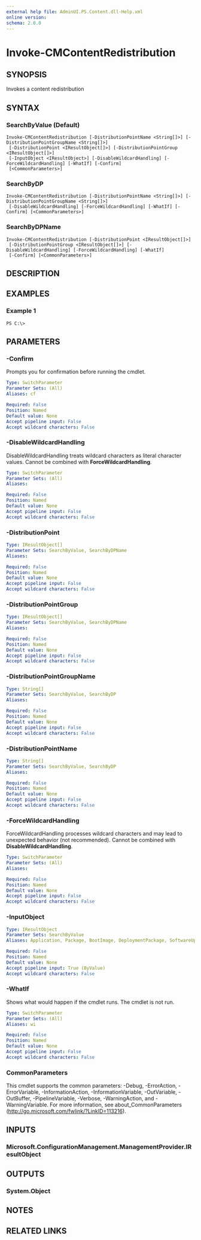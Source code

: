 ```yaml
---
external help file: AdminUI.PS.Content.dll-Help.xml
online version: 
schema: 2.0.0
---
```


# Invoke-CMContentRedistribution

## SYNOPSIS
Invokes a content redistribution

## SYNTAX

### SearchByValue (Default)
```
Invoke-CMContentRedistribution [-DistributionPointName <String[]>] [-DistributionPointGroupName <String[]>]
 [-DistributionPoint <IResultObject[]>] [-DistributionPointGroup <IResultObject[]>]
 [-InputObject <IResultObject>] [-DisableWildcardHandling] [-ForceWildcardHandling] [-WhatIf] [-Confirm]
 [<CommonParameters>]
```

### SearchByDP
```
Invoke-CMContentRedistribution [-DistributionPointName <String[]>] [-DistributionPointGroupName <String[]>]
 [-DisableWildcardHandling] [-ForceWildcardHandling] [-WhatIf] [-Confirm] [<CommonParameters>]
```

### SearchByDPName
```
Invoke-CMContentRedistribution [-DistributionPoint <IResultObject[]>]
 [-DistributionPointGroup <IResultObject[]>] [-DisableWildcardHandling] [-ForceWildcardHandling] [-WhatIf]
 [-Confirm] [<CommonParameters>]
```

## DESCRIPTION
 

## EXAMPLES

### Example 1
```
PS C:\>  
```

 

## PARAMETERS

### -Confirm
Prompts you for confirmation before running the cmdlet.

```yaml
Type: SwitchParameter
Parameter Sets: (All)
Aliases: cf

Required: False
Position: Named
Default value: None
Accept pipeline input: False
Accept wildcard characters: False
```

### -DisableWildcardHandling
DisableWildcardHandling treats wildcard characters as literal character values. Cannot be combined with **ForceWildcardHandling**.

```yaml
Type: SwitchParameter
Parameter Sets: (All)
Aliases: 

Required: False
Position: Named
Default value: None
Accept pipeline input: False
Accept wildcard characters: False
```

### -DistributionPoint
 

```yaml
Type: IResultObject[]
Parameter Sets: SearchByValue, SearchByDPName
Aliases: 

Required: False
Position: Named
Default value: None
Accept pipeline input: False
Accept wildcard characters: False
```

### -DistributionPointGroup
 

```yaml
Type: IResultObject[]
Parameter Sets: SearchByValue, SearchByDPName
Aliases: 

Required: False
Position: Named
Default value: None
Accept pipeline input: False
Accept wildcard characters: False
```

### -DistributionPointGroupName
 

```yaml
Type: String[]
Parameter Sets: SearchByValue, SearchByDP
Aliases: 

Required: False
Position: Named
Default value: None
Accept pipeline input: False
Accept wildcard characters: False
```

### -DistributionPointName
 

```yaml
Type: String[]
Parameter Sets: SearchByValue, SearchByDP
Aliases: 

Required: False
Position: Named
Default value: None
Accept pipeline input: False
Accept wildcard characters: False
```

### -ForceWildcardHandling
ForceWildcardHandling processes wildcard characters and may lead to unexpected behavior (not recommended). Cannot be combined with **DisableWildcardHandling**.

```yaml
Type: SwitchParameter
Parameter Sets: (All)
Aliases: 

Required: False
Position: Named
Default value: None
Accept pipeline input: False
Accept wildcard characters: False
```

### -InputObject
 

```yaml
Type: IResultObject
Parameter Sets: SearchByValue
Aliases: Application, Package, BootImage, DeploymentPackage, SoftwareUpdatePackage, DriverPackage, ImagePackage, OperatingSystemInstaller, TaskSequence

Required: False
Position: Named
Default value: None
Accept pipeline input: True (ByValue)
Accept wildcard characters: False
```

### -WhatIf
Shows what would happen if the cmdlet runs.
The cmdlet is not run.

```yaml
Type: SwitchParameter
Parameter Sets: (All)
Aliases: wi

Required: False
Position: Named
Default value: None
Accept pipeline input: False
Accept wildcard characters: False
```

### CommonParameters
This cmdlet supports the common parameters: -Debug, -ErrorAction, -ErrorVariable, -InformationAction, -InformationVariable, -OutVariable, -OutBuffer, -PipelineVariable, -Verbose, -WarningAction, and -WarningVariable. For more information, see about_CommonParameters (http://go.microsoft.com/fwlink/?LinkID=113216).

## INPUTS

### Microsoft.ConfigurationManagement.ManagementProvider.IResultObject

## OUTPUTS

### System.Object

## NOTES

## RELATED LINKS

